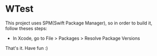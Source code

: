 # WTest

This project uses SPM(Swift Package Manager), so in order to build it, follow theses steps:

- In Xcode, go to File > Packages > Resolve Package Versions

That's it. Have fun :)
